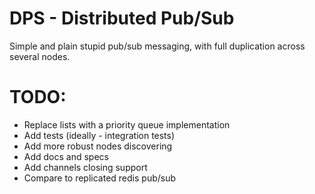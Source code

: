 DPS - Distributed Pub/Sub
=========================

Simple and plain stupid pub/sub messaging, with full duplication across several
nodes.

TODO:
=====

* Replace lists with a priority queue implementation
* Add tests (ideally - integration tests)
* Add more robust nodes discovering
* Add docs and specs
* Add channels closing support
* Compare to replicated redis pub/sub
